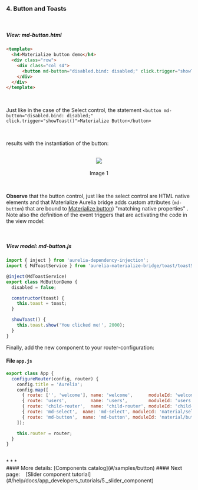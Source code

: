 <br>

### 4. Button and Toasts
<br>

##### View: md-button.html

```html
<template>
  <h4>Materialize button demo</h4>
  <div class="row">
    <div class="col s4">
      <button md-button="disabled.bind: disabled;" click.trigger="showToast()">Materialize Button</button>
    </div>
  </div>
</template>

```
<br>

Just like in the case of the Select control, the statement `<button md-button="disabled.bind: disabled;" click.trigger="showToast()">Materialize Button</button>`

<br>


results with the instantiation of the button:
<br>
<br>

<p align=center>
  <img src="http://i.imgur.com/lf0CQmM.png" class="responsive-img"></img>
 <br><br>
 Image 1
</p>

<br>

**Observe** that the button control, just like the select control are HTML native elements and that Materialize Aurelia bridge adds custom attributes (`md-button`) that are bound to [Materialize button](http://materializecss.com/buttons.html))  "matching native properties" . Note also the definition of the event triggers that are activating the code in the view model:


<br>

##### View model:  md-button.js

```javascript
import { inject } from 'aurelia-dependency-injection';
import { MdToastService } from 'aurelia-materialize-bridge/toast/toastService';

@inject(MdToastService)
export class MdButtonDemo {
  disabled = false;

  constructor(toast) {
    this.toast = toast;
  }

  showToast() {
    this.toast.show('You clicked me!', 2000);
  }
}
```
Finally, add the new component to your router-configuration:

#### File `app.js`

```javascript
export class App {
  configureRouter(config, router) {
    config.title = 'Aurelia';
    config.map([
      { route: ['', 'welcome'], name: 'welcome',      moduleId: 'welcome',      nav: true, title: 'Welcome' },
      { route: 'users',         name: 'users',        moduleId: 'users',        nav: true, title: 'Github Users' },
      { route: 'child-router',  name: 'child-router', moduleId: 'child-router', nav: true, title: 'Child Router' },
      { route: 'md-select',  name: 'md-select', moduleId: 'material/select/md-select', nav: true, title: 'Select' },
      { route: 'md-button',  name: 'md-button', moduleId: 'material/button/md-button', nav: true, title: 'Button' }
    ]);

    this.router = router;
  }
}


```

<br>
* * *
<br>
#### More details: [Components catalog](#/samples/button)
#### Next page: &nbsp;&nbsp; [Slider component tutorial](#/help/docs/app_developers_tutorials/5._slider_component)
